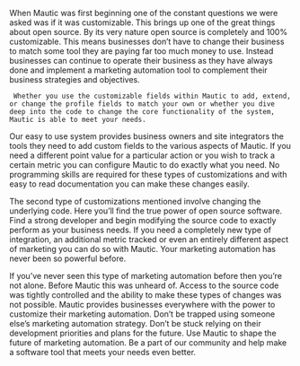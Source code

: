 When Mautic was first beginning one of the constant questions we were asked was if it was customizable. This brings up one of the great things about open source. By its very nature open source is completely and 100% customizable. This means businesses don’t have to change their business to match some tool they are paying far too much money to use. Instead businesses can continue to operate their business as they have always done and implement a marketing automation tool to complement their business strategies and objectives.   

     Whether you use the customizable fields within Mautic to add, extend, or change the profile fields to match your own or whether you dive deep into the code to change the core functionality of the system, Mautic is able to meet your needs.   

  Our easy to use system provides business owners and site integrators the tools they need to add custom fields to the various aspects of Mautic. If you need a different point value for a particular action or you wish to track a certain metric you can configure Mautic to do exactly what you need. No programming skills are required for these types of customizations and with easy to read documentation you can make these changes easily.   

  The second type of customizations mentioned involve changing the underlying code. Here you’ll find the true power of open source software. Find a strong developer and begin modifying the source code to exactly perform as your business needs. If you need a completely new type of integration, an additional metric tracked or even an entirely different aspect of marketing you can do so with Mautic. Your marketing automation has never been so powerful before.  

  If you’ve never seen this type of marketing automation before then you’re not alone. Before Mautic this was unheard of. Access to the source code was tightly controlled and the ability to make these types of changes was not possible. Mautic provides businesses everywhere with the power to customize their marketing automation. Don’t be trapped using someone else’s marketing automation strategy. Don’t be stuck relying on their development priorities and plans for the future. Use Mautic to shape the future of marketing automation. Be a part of our community and help make a software tool that meets your needs even better.